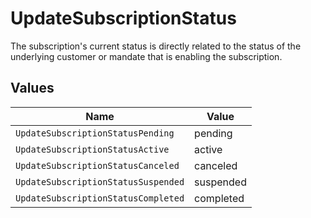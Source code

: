 # UpdateSubscriptionStatus

The subscription's current status is directly related to the status of the underlying customer or mandate that is
enabling the subscription.


## Values

| Name                                | Value                               |
| ----------------------------------- | ----------------------------------- |
| `UpdateSubscriptionStatusPending`   | pending                             |
| `UpdateSubscriptionStatusActive`    | active                              |
| `UpdateSubscriptionStatusCanceled`  | canceled                            |
| `UpdateSubscriptionStatusSuspended` | suspended                           |
| `UpdateSubscriptionStatusCompleted` | completed                           |
